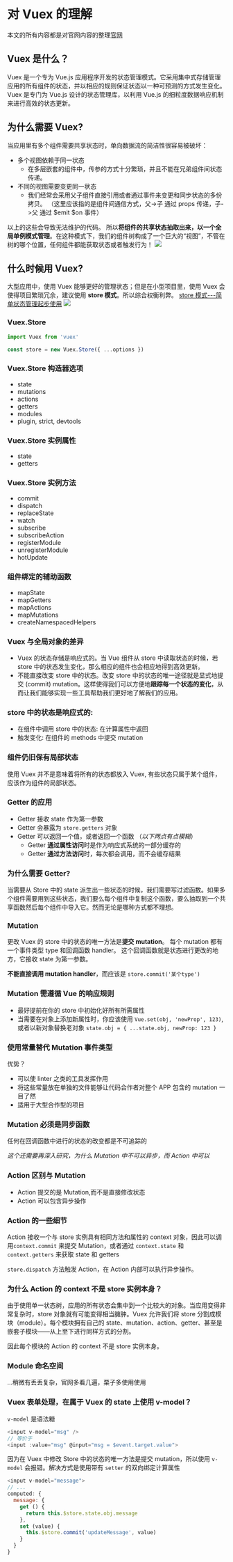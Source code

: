 # 对 Vuex 的理解

本文的所有内容都是对官网内容的整理[官网](https://vuex.vuejs.org/zh/)
## Vuex 是什么？
Vuex 是一个专为 Vue.js 应用程序开发的状态管理模式。它采用集中式存储管理应用的所有组件的状态，并以相应的规则保证状态以一种可预测的方式发生变化。Vuex 是专门为 Vue.js 设计的状态管理库，以利用 Vue.js 的细粒度数据响应机制来进行高效的状态更新。

## 为什么需要 Vuex?
当应用里有多个组件需要共享状态时，单向数据流的简洁性很容易被破坏：
- 多个视图依赖于同一状态
  - 在多层嵌套的组件中，传参的方式十分繁琐，并且不能在兄弟组件间状态传递。
- 不同的视图需要变更同一状态
  - 我们经常会采用父子组件直接引用或者通过事件来变更和同步状态的多份拷贝。
  （这里应该指的是组件间通信方式，父->子 通过 props 传递，子->父 通过 $emit $on 事件）

以上的这些会导致无法维护的代码。
所以**将组件的共享状态抽取出来，以一个全局单例模式管理**。在这种模式下，我们的组件树构成了一个巨大的“视图”，不管在树的哪个位置，任何组件都能获取状态或者触发行为！
![](../images/vuex.png)

## 什么时候用 Vuex?
大型应用中，使用 Vuex 能够更好的管理状态；但是在小型项目里，使用 Vuex 会使得项目繁琐冗余，建议使用 **store 模式**。所以综合权衡利弊。
[store 模式---简单状态管理起步使用](https://cn.vuejs.org/v2/guide/state-management.html#%E7%AE%80%E5%8D%95%E7%8A%B6%E6%80%81%E7%AE%A1%E7%90%86%E8%B5%B7%E6%AD%A5%E4%BD%BF%E7%94%A8)
![](../images/state.png)
### Vuex.Store
```js
import Vuex from 'vuex'

const store = new Vuex.Store({ ...options })
```

### Vuex.Store 构造器选项
- state
- mutations
- actions
- getters
- modules
- plugin, strict, devtools

### Vuex.Store 实例属性
- state
- getters

### Vuex.Store 实例方法
- commit
- dispatch
- replaceState
- watch
- subscribe
- subscribeAction
- registerModule
- unregisterModule
- hotUpdate

### 组件绑定的辅助函数
- mapState
- mapGetters
- mapActions
- mapMutations
- createNamespacedHelpers

### Vuex 与全局对象的差异
- Vuex 的状态存储是响应式的。当 Vue 组件从 store 中读取状态的时候，若 store 中的状态发生变化，那么相应的组件也会相应地得到高效更新。
- 不能直接改变 store 中的状态。改变 store 中的状态的唯一途径就是显式地提交 (commit) mutation。这样使得我们可以方便地**跟踪每一个状态的变化**，从而让我们能够实现一些工具帮助我们更好地了解我们的应用。


### store 中的状态是响应式的:

- 在组件中调用 store 中的状态: 在计算属性中返回
- 触发变化: 在组件的 methods 中提交 mutation

### 组件仍旧保有局部状态
 
使用 Vuex 并不是意味着将所有的状态都放入 Vuex, 有些状态只属于某个组件，应该作为组件的局部状态。

### Getter 的应用

- Getter 接收 state 作为第一参数
- Getter 会暴露为 `store.getters` 对象
- Getter 可以返回一个值，或者返回一个函数 （*以下两点有点模糊*）
  - Getter **通过属性访问**时是作为响应式系统的一部分缓存的
  - Getter **通过方法访问**时，每次都会调用，而不会缓存结果

### 为什么需要 Getter?

当需要从 Store 中的 state 派生出一些状态的时候，我们需要写过滤函数。如果多个组件需要用到这些状态，我们要么每个组件中复制这个函数，要么抽取到一个共享函数然后每个组件中导入它。然而无论是哪种方式都不理想。

### Mutation

更改 Vuex 的 store 中的状态的唯一方法是**提交 mutation**。
每个 mutation 都有一个事件类型 type 和回调函数 handler。
这个回调函数就是状态进行更改的地方，它接收 state 为第一参数。

**不能直接调用 mutation handler**，而应该是 `store.commit('某个type')`

### Mutation 需遵循 Vue 的响应规则

- 最好提前在你的 store 中初始化好所有所需属性
- 当需要在对象上添加新属性时，你应该使用 `Vue.set(obj, 'newProp', 123)`, 或者以新对象替换老对象 `state.obj = { ...state.obj, newProp: 123 }`

### 使用常量替代 Mutation 事件类型

优势？
- 可以使 linter 之类的工具发挥作用
- 将这些常量放在单独的文件能够让代码合作者对整个 APP 包含的 mutation 一目了然
- 适用于大型合作型的项目

### Mutation 必须是同步函数

任何在回调函数中进行的状态的改变都是不可追踪的

*这个还需要再深入研究，为什么 Mutation 中不可以异步，而 Action 中可以*

### Action 区别与 Mutation

- Action 提交的是 Mutation,而不是直接修改状态
- Action 可以包含异步操作

### Action 的一些细节

Action 接收一个与 store 实例具有相同方法和属性的 context 对象，因此可以调用`context.commit` 来提交 Mutation，或者通过 `context.state` 和 `context.getters` 来获取 state 和 getters

`store.dispatch` 方法触发 Action，在 Action 内部可以执行异步操作。

### 为什么 Action 的 context 不是 store 实例本身？
由于使用单一状态树，应用的所有状态会集中到一个比较大的对象。当应用变得非常复杂时，store 对象就有可能变得相当臃肿。Vuex 允许我们将 store 分割成模块（module）。每个模块拥有自己的 state、mutation、action、getter、甚至是嵌套子模块——从上至下进行同样方式的分割。

因此每个模块的 Action 的 context 不是 store 实例本身。

### Module 命名空间
...稍微有丢丢复杂，官网多看几遍，栗子多使用使用

### Vuex 表单处理，在属于 Vuex 的 state 上使用 v-model？
`v-model` 是语法糖
```js
<input v-model="msg" />
// 等价于
<input :value="msg" @input="msg = $event.target.value">
```
因为在 Vuex 中修改 Store 中的状态的唯一方法是提交 mutation，所以使用 `v-model` 会报错。解决方式是使用带有 `setter` 的双向绑定计算属性
```js
<input v-model="message">
// ...
computed: {
  message: {
    get () {
      return this.$store.state.obj.message
    },
    set (value) {
      this.$store.commit('updateMessage', value)
    }
  }
}
```